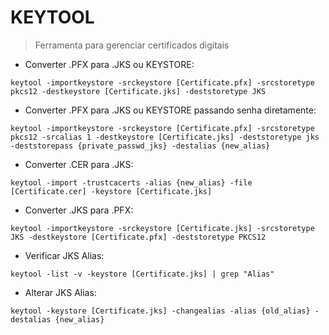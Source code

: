 # KEYTOOL

> Ferramenta para gerenciar certificados digitais

- Converter .PFX para .JKS ou KEYSTORE:

`keytool -importkeystore -srckeystore [Certificate.pfx] -srcstoretype pkcs12 -destkeystore [Certificate.jks] -deststoretype JKS`

- Converter .PFX para .JKS ou KEYSTORE passando senha diretamente:

`keytool -importkeystore -srckeystore [Certificate.pfx] -srcstoretype pkcs12 -srcalias 1 -destkeystore [Certificate.jks] -deststoretype jks -deststorepass {private_passwd_jks} -destalias {new_alias}`

- Converter .CER para .JKS:

`keytool -import -trustcacerts -alias {new_alias} -file [Certificate.cer] -keystore [Certificate.jks]`

- Converter .JKS para .PFX:

`keytool -importkeystore -srckeystore [Certificate.jks] -srcstoretype JKS -destkeystore [Certificate.pfx] -deststoretype PKCS12`

- Verificar JKS Alias:

`keytool -list -v -keystore [Certificate.jks] | grep "Alias"`

- Alterar JKS Alias:

`keytool -keystore [Certificate.jks] -changealias -alias {old_alias} -destalias {new_alias}`